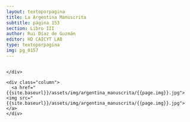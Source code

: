 ```yaml
---
layout: textoporpagina
title: La Argentina Manuscrita
subtitle: página 153
section: Libro III
author: Rui Díaz de Guzmán
editor: HD CAICYT LAB
type: textoporpagina
img: pg_0157
---
```


<div class="row">
    <div class="column">


    </div>

    <div class="column">
      <a href="{{site.baseurl}}/assets/img/argentina_manuscrita/{{page.img}}.jpg"><img src="{{site.baseurl}}/assets/img/argentina_manuscrita/{{page.img}}.jpg"></a>
    </div>
</div>